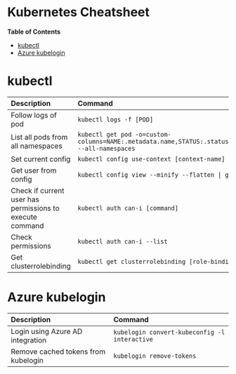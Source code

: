 # Kubernetes Cheatsheet

<!-- START doctoc generated TOC please keep comment here to allow auto update -->
<!-- DON'T EDIT THIS SECTION, INSTEAD RE-RUN doctoc TO UPDATE -->
**Table of Contents**

- [kubectl](#kubectl)
- [Azure kubelogin](#azure-kubelogin)

<!-- END doctoc generated TOC please keep comment here to allow auto update -->

# kubectl

| Description                                              | Command                                                      |
| :------------------------------------------------------- | :----------------------------------------------------------- |
| Follow logs of pod | `kubectl logs -f [POD]` |
| List all pods from all namespaces | `kubectl get pod -o=custom-columns=NAME:.metadata.name,STATUS:.status.phase,NODE:.spec.nodeName --all-namespaces` |
| Set current config                                       | `kubectl config use-context [context-name]`                  |
| Get user from config                                     | `kubectl config view --minify --flatten \| grep user` |
| Check if current user has permissions to execute command | `kubectl auth can-i [command]`                               |
| Check permissions                                        | `kubectl auth can-i --list`                                  |
| Get clusterrolebinding                                   | `kubectl get clusterrolebinding [role-binding-name] -o json` |

# Azure kubelogin
| Description                         | Command                                       |
| :---------------------------------- | :-------------------------------------------- |
| Login using Azure AD integration    | `kubelogin convert-kubeconfig -l interactive` |
| Remove cached tokens from kubelogin | `kubelogin remove-tokens`                     |
